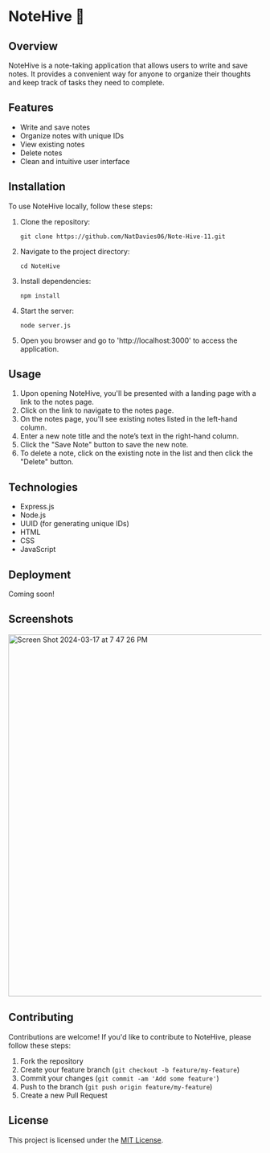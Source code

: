# NoteHive 🐝
## Overview

NoteHive is a note-taking application that allows users to write and save notes. It provides a convenient way for anyone to organize their thoughts and keep track of tasks they need to complete.

## Features

- Write and save notes
- Organize notes with unique IDs
- View existing notes
- Delete notes
- Clean and intuitive user interface

## Installation

To use NoteHive locally, follow these steps:

1. Clone the repository:

    `git clone https://github.com/NatDavies06/Note-Hive-11.git`

2. Navigate to the project directory:

    `cd NoteHive`

3. Install dependencies:

    `npm install`

4. Start the server:

    `node server.js`

5. Open you browser and go to 'http://localhost:3000' to access the application.

## Usage

1. Upon opening NoteHive, you'll be presented with a landing page with a link to the notes page.
2. Click on the link to navigate to the notes page.
3. On the notes page, you'll see existing notes listed in the left-hand column.
4. Enter a new note title and the note’s text in the right-hand column.
5. Click the "Save Note" button to save the new note.
6. To delete a note, click on the existing note in the list and then click the "Delete" button.

## Technologies

- Express.js
- Node.js
- UUID (for generating unique IDs)
- HTML
- CSS
- JavaScript 

## Deployment

Coming soon!

## Screenshots

<img width="720" alt="Screen Shot 2024-03-17 at 7 47 26 PM" src="https://github.com/NatDavies06/Note-Hive-11/assets/153016845/5bc44bd6-414c-4c1d-a8b1-3f3d2b9a0f66">

## Contributing

Contributions are welcome! If you'd like to contribute to NoteHive, please follow these steps:

1. Fork the repository
2. Create your feature branch (`git checkout -b feature/my-feature`)
3. Commit your changes (`git commit -am 'Add some feature'`)
4. Push to the branch (`git push origin feature/my-feature`)
5. Create a new Pull Request

## License

This project is licensed under the [MIT License](LICENSE).

